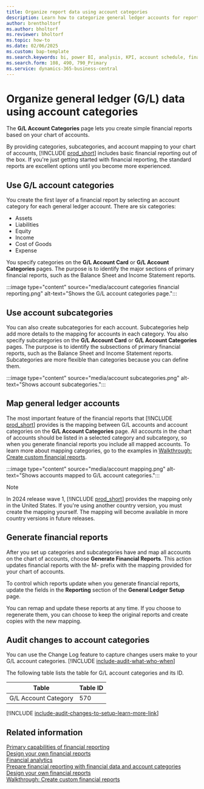 ```yaml
---
title: Organize report data using account categories
description: Learn how to categorize general ledger accounts for reporting purposes.
author: brentholtorf
ms.author: bholtorf
ms.reviewer: bholtorf
ms.topic: how-to
ms.date: 02/06/2025
ms.custom: bap-template
ms.search.keywords: bi, power BI, analysis, KPI, account schedule, financial report
ms.search.form: 108, 490, 790_Primary
ms.service: dynamics-365-business-central
---
```


# Organize general ledger (G/L) data using account categories

The **G/L Account Categories** page lets you create simple financial reports based on your chart of accounts.  

By providing categories, subcategories, and account mapping to your chart of accounts, [!INCLUDE [prod_short](includes/prod_short.md)] includes basic financial reporting out of the box. If you're just getting started with financial reporting, the standard reports are excellent options until you become more experienced.

## Use G/L account categories

You create the first layer of a financial report by selecting an account category for each general ledger account. There are six categories:

* Assets
* Liabilities
* Equity
* Income
* Cost of Goods
* Expense

You specify categories on the **G/L Account Card** or **G/L Account Categories** pages. The purpose is to identify the major sections of primary financial reports, such as the Balance Sheet and Income Statement reports.  

:::image type="content" source="media/account categories financial reporting.png" alt-text="Shows the G/L account categories page.":::

## Use account subcategories

You can also create subcategories for each account. Subcategories help add more details to the mapping for accounts in each category. You also specify subcategories on the **G/L Account Card** or **G/L Account Categories** pages. The purpose is to identify the subsections of primary financial reports, such as the Balance Sheet and Income Statement reports. Subcategories are more flexible than categories because you can define them. 

:::image type="content" source="media/account subcategories.png" alt-text="Shows account subcategories."::: 

## Map general ledger accounts

The most important feature of the financial reports that [!INCLUDE [prod_short](includes/prod_short.md)] provides is the mapping between G/L accounts and account categories on the **G/L Account Categories** page. All accounts in the chart of accounts should be listed in a selected category and subcategory, so when you generate financial reports you include all mapped accounts. To learn more about mapping categories, go to the examples in [Walkthrough: Create custom financial reports](bi-examples-custom-financial-reports.md).  

:::image type="content" source="media/account mapping.png" alt-text="Shows accounts mapped to G/L account categories.":::

> [!NOTE]
> In 2024 release wave 1, [!INCLUDE [prod_short](includes/prod_short.md)] provides the mapping only in the United States. If you're using another country version, you must create the mapping yourself. The mapping will become available in more country versions in future releases.

## Generate financial reports

After you set up categories and subcategories have and map all accounts on the chart of accounts, choose **Generate Financial Reports**. This action updates financial reports with the M- prefix with the mapping provided for your chart of accounts.  

To control which reports update when you generate financial reports, update the fields in the **Reporting** section of the **General Ledger Setup** page.  

You can remap and update these reports at any time. If you choose to regenerate them, you can choose to keep the original reports and create copies with the new mapping.

## Audit changes to account categories

You can use the Change Log feature to capture changes users make to your G/L account categories. [!INCLUDE [include-audit-what-who-when](includes/include-audit-what-who-when.md)] 

The following table lists the table for G/L account categories and its ID.

| Table | Table ID |
| ----- | -------- |
| G/L Account Category | 570 |

[!INCLUDE [include-audit-changes-to-setup-learn-more-link](includes/include-audit-changes-to-setup-learn-more-link.md)]

## Related information

[Primary capabilities of financial reporting](finance-financial-reporting-capabilities.md)  
[Design your own financial reports](bi-design-financial-reports.md)  
[Financial analytics](bi.md)  
[Prepare financial reporting with financial data and account categories](bi-how-work-account-schedule.md)  
[Design your own financial reports](bi-design-financial-reports.md)  
[Walkthrough: Create custom financial reports](bi-examples-custom-financial-reports.md)  
